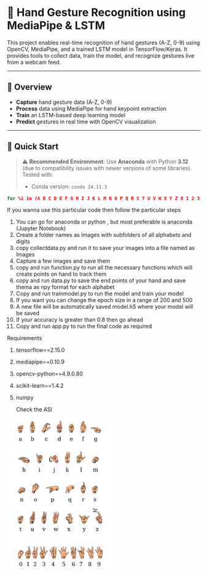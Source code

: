 # 🤖 Hand Gesture Recognition using MediaPipe & LSTM

This project enables real-time recognition of hand gestures (A-Z, 0-9) using OpenCV, MediaPipe, and a trained LSTM model in TensorFlow/Keras. It provides tools to collect data, train the model, and recognize gestures live from a webcam feed.

---

## 📸 Overview

- **Capture** hand gesture data (A-Z, 0-9)
- **Process** data using MediaPipe for hand keypoint extraction
- **Train** an LSTM-based deep learning model
- **Predict** gestures in real time with OpenCV visualization

---

## 🚀 Quick Start

> ⚠️ **Recommended Environment**: Use **Anaconda** with Python **3.12** (due to compatibility issues with newer versions of some libraries). Tested with:
>
> - Conda version: `conda 24.11.3`


```cmd
for %i in (A B C D E F G H I J K L M N O P Q R S T U V W X Y Z 0 1 2 3 4 5 6 7 8 9) do mkdir %i

```

If you wanna use this particular code then follow the particular steps

1. You can go for anaconda or python , but most preferable is anaconda (Jupyter Notebook)    
2. Create a folder names as Images with subfolders of all alphabets and digits
3. copy collectdata.py and run it to save your images into a file named as Images 
4. Capture a few images and save them
5. copy and run function.py to run all the necessary functions which will create points on hand to track them 
6. copy and run data.py to save the end points of your hand and save thema as npy format for each alphabet
7. Copy and run trainmodel.py to run the model and train your model
8. If you want you can change the epoch size in a range of 200 and 500
9. A new file will be automatically saved model.h5 where your model will be saved
10. If your accuracy is greater than 0.8 then go ahead
11. Copy and run app.py to run the final code as required
    
Requirements 
1. tensorflow==2.15.0
2. mediapipe==0.10.9
3. opencv-python==4.9.0.80
4. scikit-learn==1.4.2
5. numpy

   Check the ASl
   
<img src="sign.webp" width="55%" /> 
